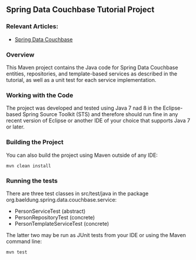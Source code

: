 ## Spring Data Couchbase Tutorial Project

### Relevant Articles:
- [Spring Data Couchbase](http://www.baeldung.com/spring-data-couchbase)

### Overview
This Maven project contains the Java code for Spring Data Couchbase
entities, repositories, and template-based services
as described in the tutorial, as well as a unit test
for each service implementation.

### Working with the Code
The project was developed and tested using Java 7 nad 8 in the Eclipse-based
Spring Source Toolkit (STS) and therefore should run fine in any
recent version of Eclipse or another IDE of your choice
that supports Java 7 or later.

### Building the Project
You can also build the project using Maven outside of any IDE:
```
mvn clean install
```

### Running the tests
There are three test classes in src/test/java in the package
org.baeldung.spring.data.couchbase.service:
- PersonServiceTest (abstract)
- PersonRepositoryTest (concrete)
- PersonTemplateServiceTest (concrete)

The latter two may be run as JUnit tests from your IDE
or using the Maven command line:
```
mvn test
```
